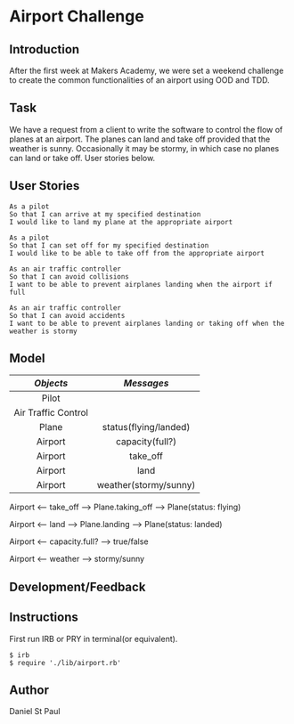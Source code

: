 Airport Challenge
=================

Introduction
------------

After the first week at Makers Academy, we were set a weekend challenge to create the common functionalities of an airport using OOD and TDD.

Task
-----

We have a request from a client to write the software to control the flow of planes at an airport. The planes can land and take off provided that the weather is sunny. Occasionally it may be stormy, in which case no planes can land or take off.  User stories below.

User Stories
------------
```
As a pilot
So that I can arrive at my specified destination
I would like to land my plane at the appropriate airport

As a pilot
So that I can set off for my specified destination
I would like to be able to take off from the appropriate airport

As an air traffic controller
So that I can avoid collisions
I want to be able to prevent airplanes landing when the airport if full

As an air traffic controller
So that I can avoid accidents
I want to be able to prevent airplanes landing or taking off when the weather is stormy
```

Model
-----
| *Objects*           | *Messages*           |
| :-----------------: | :------------------: |
| Pilot               |                      |
| Air Traffic Control |                      |
| Plane               | status(flying/landed)|
| Airport             | capacity(full?)      |
| Airport             | take_off             |
| Airport             | land                 |
| Airport             | weather(stormy/sunny)|

Airport <-- take_off        --> Plane.taking_off --> Plane(status: flying)


Airport <-- land            --> Plane.landing --> Plane(status: landed)


Airport <-- capacity.full?  --> true/false


Airport <-- weather         --> stormy/sunny

Development/Feedback
------------


Instructions
------------
First run IRB or PRY in terminal(or equivalent).
```
$ irb
$ require './lib/airport.rb'
```

Author
------
Daniel St Paul
